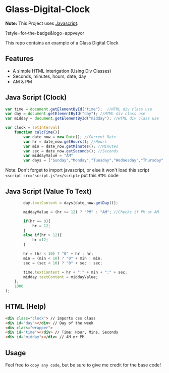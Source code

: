 # Glass-Digital-Clock

**Note:** This Project uses [Javascript](https://www.javascript.com/).

?style=for-the-badge&logo=appveyor

This repo contains an example of a Glass Digital Clock

## Features

- A simple HTML interigation (Using Div Classes)
- Seconds, minutes, hours, date, day
- AM & PM

## Java Script (Clock)

```javascript
var time = document.getElementById("time");  //HTML div class use
var day = document.getElementById("day"); //HTML div class use
var midday = document.getElementById("midday"); //HTML div class use

var clock = setInterval(
    function calcTime(){
        var date_now = new Date(); //Current Date
        var hr = date_now.getHours(); //Hours
        var min = date_now.getMinutes(); //Minutes
        var sec = date_now.getSeconds(); //Seconds
        var middayValue = "AM"
        var days = ["Sunday","Monday","Tuesday","Wednesday","Thursday","Friday","Saturday"]; //Days of the week
```
Note: Don't forget to import javascript, or else it won't load this script `<script src="script.js"></script>` put this `HTML` code

## Java Script (Value To Text)

```javascript   
        day.textContent = days[date_now.getDay()];

        middayValue = (hr >= 12) ? "PM" : "AM"; //Checks if PM or AM

        if(hr == 0){
            hr = 12;
        }
        else if(hr > 12){
            hr-=12;
        }

        hr = (hr < 10) ? "0" + hr : hr;
        min = (min < 10) ? "0" + min : min;
        sec = (sec < 10) ? "0" + sec : sec;

        time.textContent = hr + ":" + min + ":" + sec;
        midday.textContent = middayValue;
    },
    1000
);
```

## HTML (Help)

```html
<div class="clock"> // imports css class  
<div id="day"></div> // Day of the week
<div class="wrapper"> 
<div id="time"></div> // Time: Hour, Mins, Seconds
<div id="midday"></div> // AM or PM
```

## Usage

Feel free to `copy any code`, but be sure to give me credit for the base code!
